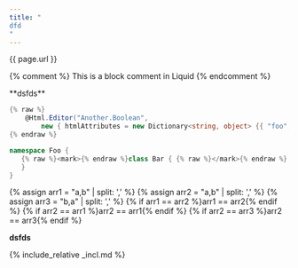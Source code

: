 ```yaml
---
title: "
dfd
"
---
```

{{ page.url }}

{% comment %}
    This is a block comment in Liquid
{% endcomment %}
<div>
**dsfds**
</div>

```csharp
{% raw %}
    @Html.Editor("Another.Boolean",
        new { htmlAttributes = new Dictionary<string, object> {{ "foo", "bar" }, }})
{% endraw %}
```

```csharp
namespace Foo {
   {% raw %}<mark>{% endraw %}class Bar { {% raw %}</mark>{% endraw %}
   }
}
```

{% assign arr1 = "a,b" | split: ',' %}
{% assign arr2 = "a,b" | split: ',' %}
{% assign arr3 = "b,a" | split: ',' %}
{% if arr1 == arr2 %}arr1 == arr2{% endif %}
{% if arr2 == arr1 %}arr2 == arr1{% endif %}
{% if arr2 == arr3 %}arr2 == arr3{% endif %}

<div markdown="1">

**dsfds**

</div>

{% include_relative _incl.md %}
